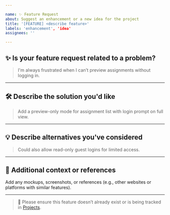 ```yaml
---

name: ✨ Feature Request
about: Suggest an enhancement or a new idea for the project
title: '[FEATURE] <describe feature>'
labels: 'enhancement', 'idea'
assignees: ''

---
```


## ✨ Is your feature request related to a problem?

<!-- A clear and concise description of what the problem is. -->

> I'm always frustrated when I can’t preview assignments without logging in.

---

## 🛠️ Describe the solution you'd like

<!-- A clear and concise description of what you want to happen. -->

> Add a preview-only mode for assignment list with login prompt on full view.

---

## 💡 Describe alternatives you've considered

<!-- Any alternative solutions or features you've thought of. -->

> Could also allow read-only guest logins for limited access.

---

## 📐 Additional context or references

Add any mockups, screenshots, or references (e.g., other websites or platforms with similar features).

---

> 🧠 Please ensure this feature doesn’t already exist or is being tracked in [Projects](https://github.com/harshendram/Advanced-Discord-Bot/projects).
